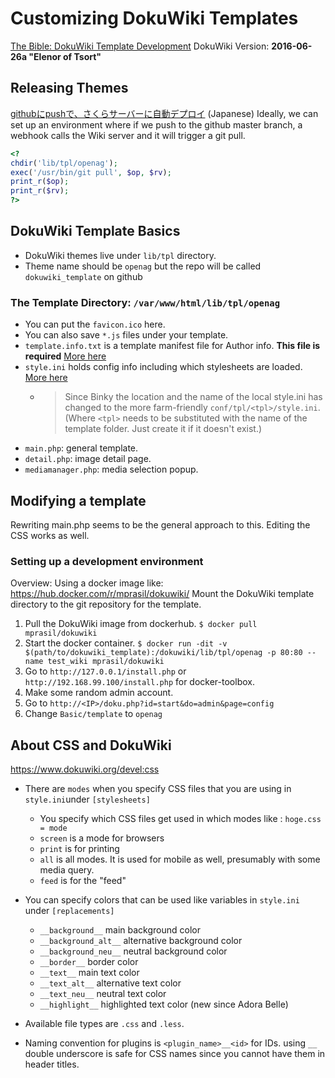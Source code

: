 # Customizing DokuWiki Templates

[The Bible: DokuWiki Template Development](https://www.dokuwiki.org/devel:templates)
DokuWiki Version: __2016-06-26a "Elenor of Tsort"__

## Releasing Themes

[githubにpushで、さくらサーバーに自動デプロイ](http://qiita.com/prex-uchida/items/f8bc05eb91b944b6214e) (Japanese)
Ideally, we can set up an environment where if we push to the github master branch, a webhook calls the Wiki server and it will trigger a git pull.

```php
<?
chdir('lib/tpl/openag');
exec('/usr/bin/git pull', $op, $rv);
print_r($op);
print_r($rv);
?>
```

## DokuWiki Template Basics

- DokuWiki themes live under `lib/tpl` directory.
- Theme name should be `openag` but the repo will be called `dokuwiki_template` on github

### The Template Directory: `/var/www/html/lib/tpl/openag`

- You can put the `favicon.ico` here.
- You can also save `*.js` files under your template.
- `template.info.txt` is a template manifest file for Author info. __This file is required__ [More here](https://www.dokuwiki.org/devel:template_info)
- `style.ini` holds config info including which stylesheets are loaded. [More here](https://www.dokuwiki.org/devel:style.ini)
	- >Since Binky the location and the name of the local style.ini has changed to the more farm-friendly `conf/tpl/<tpl>/style.ini`. (Where `<tpl>` needs to be substituted with the name of the template folder. Just create it if it doesn't exist.)
- `main.php`: general template.
- `detail.php`: image detail page.
- `mediamanager.php`: media selection popup.

## Modifying a template

Rewriting main.php seems to be the general approach to this. Editing the CSS works as well.

### Setting up a development environment

Overview:
Using a docker image like: https://hub.docker.com/r/mprasil/dokuwiki/
Mount the DokuWiki template directory to the git repository for the template.

1. Pull the DokuWiki image from dockerhub. `$ docker pull mprasil/dokuwiki`
1. Start the docker container. `$ docker run -dit -v $(path/to/dokuwiki_template):/dokuwiki/lib/tpl/openag -p 80:80 --name test_wiki mprasil/dokuwiki`
1. Go to `http://127.0.0.1/install.php` or `http://192.168.99.100/install.php` for docker-toolbox.
1. Make some random admin account.
1. Go to `http://<IP>/doku.php?id=start&do=admin&page=config`
1. Change `Basic/template` to `openag`

## About CSS and DokuWiki

https://www.dokuwiki.org/devel:css

- There are `modes` when you specify CSS files that you are using in `style.ini`under `[stylesheets]`
	- You specify which CSS files get used in which modes like : `hoge.css = mode`
	- `screen` is a mode for browsers
	- `print` is for printing
	- `all` is all modes. It is used for mobile as well, presumably with some media query.
	- `feed` is for the "feed"
- You can specify colors that can be used like variables in `style.ini` under `[replacements]`
	- `__background__`	main background color
	- `__background_alt__`	alternative background color
	- `__background_neu__`	neutral background color
	- `__border__`	border color
	- `__text__` main text color
	- `__text_alt__`	alternative text color
	- `__text_neu__`	neutral text color
	- `__highlight__`	highlighted text color (new since Adora Belle)

- Available file types are `.css` and `.less`.
- Naming convention for plugins is `<plugin_name>__<id>` for IDs. using `__` double underscore is safe for CSS names since you cannot have them in header titles.
